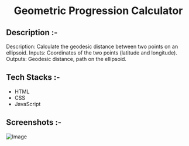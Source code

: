 # <p align="center">Geometric Progression Calculator</p>

## Description :-

Description: Calculate the geodesic distance between two points on an ellipsoid.
Inputs: Coordinates of the two points (latitude and longitude).
Outputs: Geodesic distance, path on the ellipsoid.

## Tech Stacks :-

- HTML
- CSS
- JavaScript

## Screenshots :-

![Image](https://github.com/Rakesh9100/CalcDiverse/assets/154527778/2c087898-3a03-4f59-a2d1-27c9c2a17b66)
